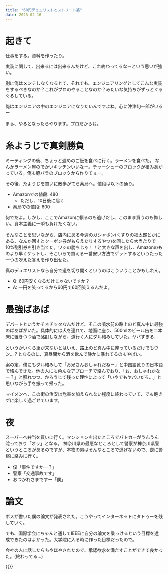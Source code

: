 ```yaml
---
title: "60円デュエリストとストリート婆"
date: 2023-02-16
---
```


# 起きて
仕事をする。資料を作ったり。

実装に関して、出来るには出来るんだけど、これ終わってるなーという思いが強い。

別に俺はメンテしなくなるとて、それでも、エンジニアリングとしてこんな実装をするべきなのか？これがプロのやることなのか？みたいな気持ちがずっとぐるぐるしている。

俺はエンジニアの中のエンジニアになりたいんですよね。心に沖津旬一郎がいるー

まぁ、やるとなったらやります。プロだからね。

# 糸ようじで真剣勝負
ミーティングの後、ちょっと遅めのご飯を食べに行く。ラーメンを食べた。
なんかラーメン屋のでかいキッチンいいなー。チャーシューのブロックが積みあがっている。俺も豚バラのブロックから作りてぇー。

その後、糸ようじを買いに散歩がてら薬局へ。値段は以下の通り。

- Amazonでの値段: 480
  - ただし、10日後に届く
- 薬局での値段: 600

何でだよ。しかし、ここでAmazonに頼るのも逃げだし、このまま買うのも悔しい。資本主義に一瞬も負けたくない。

そんなことを思いながら、店内にある今週のガシャポン(くすりの福太郎とかにある、なんか回すとクーポン券がもらえたりするやつ)を回したら大当たりで10%割引券を引き当てた。ワシの勝ちじゃ！！と大きな声を出し、Amazonのものより早くゲットし、そこいらで買える一番安い方法でゲットするというたった一つの冴えた答えを作り出せた。

真のデュエリストなら自分で道を切り開くというのはこういうことかもしれん。

- Q: 60円安くなるだけじゃないですか？
- A: 一円を笑ってるから60円で60回笑えるんだよ。

# 最強ばあば
デパートというかチネチッタなんだけど、そこの噴水前の路上のど真ん中に最強のばあばがいた。具体的には犬を連れて、地面に座り、500mlのビール缶を二本床に置きつつ酒で酩酊しながら、道行く人にダル絡みしていた。ヤバすぎる...

というかいくら車が来ないとはいえ、路上のど真ん中に座っているだけでもウン...？となるのに、真昼間から酒を飲んで静かに暴れてるのもやばい。

案の定、僕にもダル絡みして「お兄さんおしゃれだねー」と中国語訛りの日本語で絡んできた。他の人にも色んなアプローチで絡んでおり、「お、おしゃれかなー？」と照れつつ、かろうじて残った理性によって「いやでもヤバいだろ...」と思いながら手を振って帰った。

マイメンへ、この街の治安は危害を加えられない程度に終わっていて、でも飽きずに楽しく過ごせています。

# 夜
スーパーへ弁当を買いに行く。マンションを出たところでパトカーがうんうん唸っており「オッ」となる。
神奈川県の最悪なところとして警察が神奈川県警というところがあるのですが、本物の男はそんなところで逃げないので、逆に警察に絡みに行く。

- 僕「事件ですかー？」
- 警察「交通事故です」
- おつかれさまですー「僕」

# 論文
ボスが書いた僕の論文が発表された。こうやってインターネットにタトゥーを残していく。

でも、国際学会にちゃんと通してIEEEに自分の論文を乗っけるという目標を達成できたのはよかった。大学院に入る時に作った目標だったので。

会社の人に話したらちやほやされたので、承認欲求を満たすことができて良かった。(終わってる...)

{{<tweet user="dango_bot" id="1626069815227195392">}}